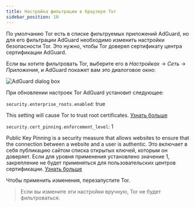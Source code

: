 ```yaml
---
title: Настройка фильтрации в браузере Tor
sidebar_position: 10
---
```


По умолчанию Tor есть в списке фильтруемых приложений AdGuard, но для его фильтрации AdGuard необходимо изменить настройки безопасности Tor. Это нужно, чтобы Tor доверял сертификату центра сертификации AdGuard.

Если вы хотите фильтровать Tor, выберите его в *Настройках* → *Сеть* → *Приложения*, и AdGuard покажет вам это диалоговое окно:

![AdGuard dialog box](https://cdn.adtidy.org/content/kb/ad_blocker/mac/tor-setup.png)

При обновлении настроек Tor AdGuard установит следующее:

`security.enterprise_roots.enabled`: true

This setting will cause Tor to trust root certificates. [Узнать больше](https://support.mozilla.org/en-US/kb/setting-certificate-authorities-firefox)

`security.cert_pinning.enforcement_level`: 1

Public Key Pinning is a security measure that allows websites to ensure that the connection between a website and a user is authentic. Это включает в себя публикацию сайтом списка открытых ключей, которым он доверяет. Если для уровня применения установлено значение 1, закрепление не будет применяться для пользовательских центров сертификации. [Узнать больше](https://wiki.mozilla.org/SecurityEngineering/Public_Key_Pinning)

Чтобы применить изменения, перезапустите Tor.

> Если вы измените эти настройки вручную, Tor не будет фильтроваться.

